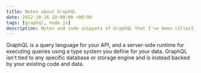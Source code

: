 ```yaml
---
title: Notes about GraphQL
date: 2022-10-26 10:00:00 +00:00
tags: [graphql, node.js]
description: Notes and code snippets of GraphQL that I've been collecting so far.
---
```


GraphQL is a query language for your API, and a server-side runtime for executing queries using a type system you define for your data. GraphQL isn't tied to any specific database or storage engine and is instead backed by your existing code and data.
